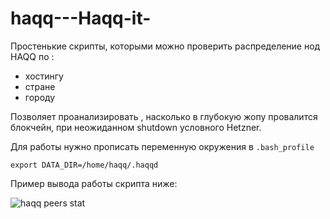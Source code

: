 # haqq---Haqq-it-

Простенькие скрипты, которыми можно проверить распределение нод HAQQ по :
- хостингу
- стране
- городу

Позволяет проанализировать , насколько в глубокую жопу провалится блокчейн, при неожиданном shutdown условного Hetzner.

Для работы нужно прописать переменную окружения в `.bash_profile`

`export DATA_DIR=/home/haqq/.haqqd`

Пример вывода работы скрипта ниже:


![haqq peers stat](https://user-images.githubusercontent.com/76874974/192371153-3554710e-f199-4fdd-89b8-782e7f939535.png)

